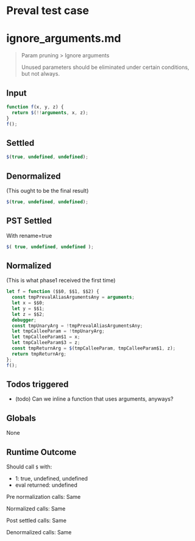 # Preval test case

# ignore_arguments.md

> Param pruning > Ignore arguments
>
> Unused parameters should be eliminated under certain conditions, but not always.

## Input

`````js filename=intro
function f(x, y, z) {
  return $(!!arguments, x, z);
}
f();
`````


## Settled


`````js filename=intro
$(true, undefined, undefined);
`````


## Denormalized
(This ought to be the final result)

`````js filename=intro
$(true, undefined, undefined);
`````


## PST Settled
With rename=true

`````js filename=intro
$( true, undefined, undefined );
`````


## Normalized
(This is what phase1 received the first time)

`````js filename=intro
let f = function ($$0, $$1, $$2) {
  const tmpPrevalAliasArgumentsAny = arguments;
  let x = $$0;
  let y = $$1;
  let z = $$2;
  debugger;
  const tmpUnaryArg = !tmpPrevalAliasArgumentsAny;
  let tmpCalleeParam = !tmpUnaryArg;
  let tmpCalleeParam$1 = x;
  let tmpCalleeParam$3 = z;
  const tmpReturnArg = $(tmpCalleeParam, tmpCalleeParam$1, z);
  return tmpReturnArg;
};
f();
`````


## Todos triggered


- (todo) Can we inline a function that uses arguments, anyways?


## Globals


None


## Runtime Outcome


Should call `$` with:
 - 1: true, undefined, undefined
 - eval returned: undefined

Pre normalization calls: Same

Normalized calls: Same

Post settled calls: Same

Denormalized calls: Same
